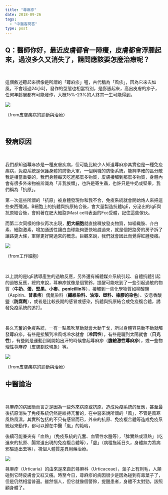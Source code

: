 ```yaml
---
title: "蕁麻疹"
date: 2018-09-26
tags: 
  - "中醫客問答"
type: post
---
```


## Q：醫師你好，最近皮膚都會一陣癢，皮膚都會浮腫起來，過沒多久又消失了，請問應該要怎麼治療呢？

 

這個敘述聽起來很像是所謂的「蕁麻疹」喔，古代稱為「風疹」，因為它來去如風，不會超過24小時，發作的型態也相當特別，是膨脹起來，高出皮膚的疹子，任何年齡層都有可能發作，大概15%-23%的人終其一生可能得到。

![](/images/uploads/20180917_140023-300x169.jpg)

（from皮膚疾病的診斷與治療）

 

## 發病原因

 

我們都知道蕁麻疹是一種皮膚疾病，但可能比較少人知道蕁麻疹其實也是一種免疫疾病，免疫系統是保護身體的防衛大軍，一個稱職的防衛系統，能夠準確的區分敵我是相當重要的，我們身體每天吃進那麼多物質，皮膚接觸到那麼多物質，身體內會有很多外來物被辨識為「非我族類」，也許是寄生蟲，也許只是牛奶或堅果，我們稱為「抗原」。

第一次這些所謂的「抗原」被身體發現你和我不合，免疫系統就會開始烙人來把這些東西殲滅。B細胞上的抗體與抗原結合後，會大量製造抗體IgE，分泌出的IgE與抗原結合後，會附著在肥大細胞(Mast cell)表面的Fcε受體，記住這些傢伙。

而第二次同樣的傢伙再次出現，**肥大細胞**就直接釋放發炎物質，如組織胺、介白素、細胞激素，增加通透性讓白血球能夠更快地趕過來，就是個把路旁的房子拆了讓路更大條，軍隊更好開過來的概念。巨觀來說，我們就會因此而覺得紅腫發癢。

![](/images/uploads/aHR0cDovL3AzLnBzdGF0cC5jb20vbGFyZ2UvcGdjLWltYWdlLzE1MzMxMDk4NDI5MDAyZjNmYzc4MGNk-300x166.jpg)

（from工作細胞）

 

以上說的是IgE誘導產生的過敏反應，另外還有補體媒介系統引起、自體抗體引起的過敏反應，總的來說，蕁麻疹就像是個警鈴，提醒可能吃到了一些引起過敏的物質（**牛奶、蛋、堅果、小麥、penicillin**等），接觸到一些化學物質如柳酸鹽（Aspirin、**普拿疼**）偶氮染料（**纖維染料、油漆、塑料、橡膠的染色**）、安息香酸鹽（**防腐劑**），或者是比較長期的感冒或感染，抗體與抗原結合成免疫複合體，誘發免疫系統的追打。

 

長久亢奮的免疫系統，一有一點風吹草動就會大動干戈，所以身體容易動不動就觸發蕁麻疹，有些是接觸到冷風或冷水就會（**冷因性**），有些是曬到太陽就會（**日光性**），有些則是運動到剛開始出汗的時候會起蕁麻疹（**膽鹼激性蕁麻疹**），或一些物理性蕁麻疹（皮膚劃紋現象）等。

![](/images/uploads/20180926_151445-300x169.jpg)

（from皮膚疾病的診斷與治療）

## 中醫論治

 

蕁麻疹的病因簡而言之是因為一些外來病原或抗原，造成免疫系統的反應，甚至最後抗原消失了免疫系統仍然是維持亢奮的，在中醫來說所謂的「風」，不管是風寒風熱風濕，其實所包括的不只有感冒而已，外來的抗原、免疫複合體等造成免疫系統起來動作，都可以歸在中醫「風」的範疇，

後續可能兼夾有「血熱」（免疫系統的亢奮、血管性水腫等），「脾實熱或濕熱」（吃進來的抗原、腸胃道出現的免疫複合體等），「虛」（病程拖延日久，身體無力將病邪驅逐出去等），視個人體質差異用藥治療。

![](/images/uploads/stinging-nettles-2368185_1280-300x225.jpg)

蕁麻疹（Urticaria）的由來是來自於蕁麻科（Urticaceae），葉子上有刺毛，人類碰到它時皮膚會又紅又癢。時至今日，蕁麻疹的病因很少是因為碰到有毒葉子了，但是仍然相當普遍。雖然惱人，但它就像個警鈴，提醒患者，身體不太對勁，該照顧身體了。

